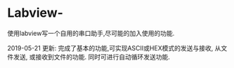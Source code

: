 # Labview-
使用labview写一个自用的串口助手,尽可能的加入使用的功能.

2019-05-21 更新:
完成了基本的功能,可实现ASCII或HEX模式的发送与接收, 从文件发送, 或接收到文件的功能. 同时可进行自动循环发送功能.
